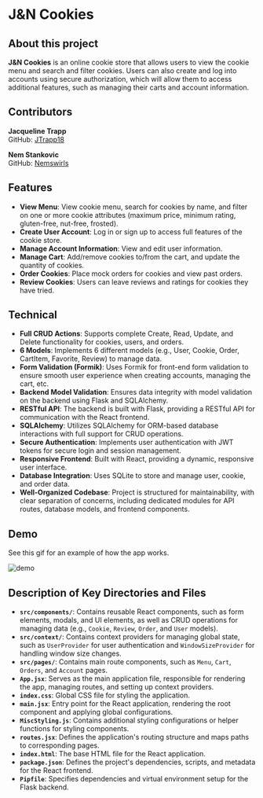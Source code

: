 # J&N Cookies

## About this project

**J&N Cookies** is an online cookie store that allows users to view the cookie menu and search and filter cookies. Users can also create and log into accounts using secure authorization, which will allow them to access additional features, such as managing their carts and account information.

## Contributors

**Jacqueline Trapp**  
GitHub: [JTrapp18](https://github.com/jtrapp18)

**Nem Stankovic**  
GitHub: [Nemswirls](https://github.com/nemswirls)

## Features

- **View Menu**: View cookie menu, search for cookies by name, and filter on one or more cookie attributes (maximum price, minimum rating, gluten-free, nut-free, frosted).
- **Create User Account**: Log in or sign up to access full features of the cookie store.
- **Manage Account Information**: View and edit user information.
- **Manage Cart**: Add/remove cookies to/from the cart, and update the quantity of cookies.
- **Order Cookies**: Place mock orders for cookies and view past orders.
- **Review Cookies**: Users can leave reviews and ratings for cookies they have tried.

## Technical

- **Full CRUD Actions**: Supports complete Create, Read, Update, and Delete functionality for cookies, users, and orders.
- **6 Models**: Implements 6 different models (e.g., User, Cookie, Order, CartItem, Favorite, Review) to manage data.
- **Form Validation (Formik)**: Uses Formik for front-end form validation to ensure smooth user experience when creating accounts, managing the cart, etc.
- **Backend Model Validation**: Ensures data integrity with model validation on the backend using Flask and SQLAlchemy.
- **RESTful API**: The backend is built with Flask, providing a RESTful API for communication with the React frontend.
- **SQLAlchemy**: Utilizes SQLAlchemy for ORM-based database interactions with full support for CRUD operations.
- **Secure Authentication**: Implements user authentication with JWT tokens for secure login and session management.
- **Responsive Frontend**: Built with React, providing a dynamic, responsive user interface.
- **Database Integration**: Uses SQLite to store and manage user, cookie, and order data.
- **Well-Organized Codebase**: Project is structured for maintainability, with clear separation of concerns, including dedicated modules for API routes, database models, and frontend components.

## Demo

See this gif for an example of how the app works.

![demo](https://raw.githubusercontent.com/jtrapp18/j-n-cookies/refs/heads/main/client/public/images/j-n-cookies.gif)

## Description of Key Directories and Files

- **`src/components/`**: Contains reusable React components, such as form elements, modals, and UI elements, as well as CRUD operations for managing data (e.g., `Cookie`, `Review`, `Order`, and `User` models).
- **`src/context/`**: Contains context providers for managing global state, such as `UserProvider` for user authentication and `WindowSizeProvider` for handling window size changes.
- **`src/pages/`**: Contains main route components, such as `Menu`, `Cart`, `Orders`, and `Account` pages.
- **`App.jsx`**: Serves as the main application file, responsible for rendering the app, managing routes, and setting up context providers.
- **`index.css`**: Global CSS file for styling the application.
- **`main.jsx`**: Entry point for the React application, rendering the root component and applying global configurations.
- **`MiscStyling.js`**: Contains additional styling configurations or helper functions for styling components.
- **`routes.jsx`**: Defines the application's routing structure and maps paths to corresponding pages.
- **`index.html`**: The base HTML file for the React application.
- **`package.json`**: Defines the project's dependencies, scripts, and metadata for the React frontend.
- **`Pipfile`**: Specifies dependencies and virtual environment setup for the Flask backend.
